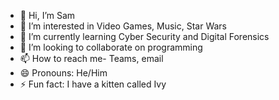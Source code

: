 - 👋 Hi, I’m Sam
- 👀 I’m interested in Video Games, Music, Star Wars 
- 🌱 I’m currently learning Cyber Security and Digital Forensics
- 💞️ I’m looking to collaborate on programming
- 📫 How to reach me- Teams, email
- 😄 Pronouns: He/Him
- ⚡ Fun fact: I have a kitten called Ivy

<!---
Sam1tomo/Sam1tomo is a ✨ special ✨ repository because its `README.md` (this file) appears on your GitHub profile.
You can click the Preview link to take a look at your changes.
--->
